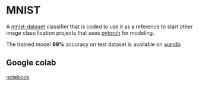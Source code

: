 # MNIST

A [mnist-dataset](http://yann.lecun.com/exdb/mnist/) classifier that is coded to use it as a reference to start other image classification projects that uses [pytorch](https://pytorch.org/) for modeling.

The trained model **99%** accuracy on test dataset is available on [wandb](https://wandb.ai/sampath017/digits/artifacts/model/model-74c3j2pz/fb127cbb79a8c1cf24e9)

## Google colab

[notebook](https://colab.research.google.com/drive/1ljzc6OPOIW-7MPnZXKGZeVBWbPb716Ol?usp=sharing)
